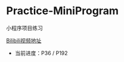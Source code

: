 # Practice-MiniProgram
小程序项目练习

[Bilibili视频地址](https://www.bilibili.com/video/BV1834y1676P?p=36&spm_id_from=pageDriver&vd_source=e05c87cc2ebe3fd08a71b3d7b54f7b9a0)

- 当前进度：P36 / P192


